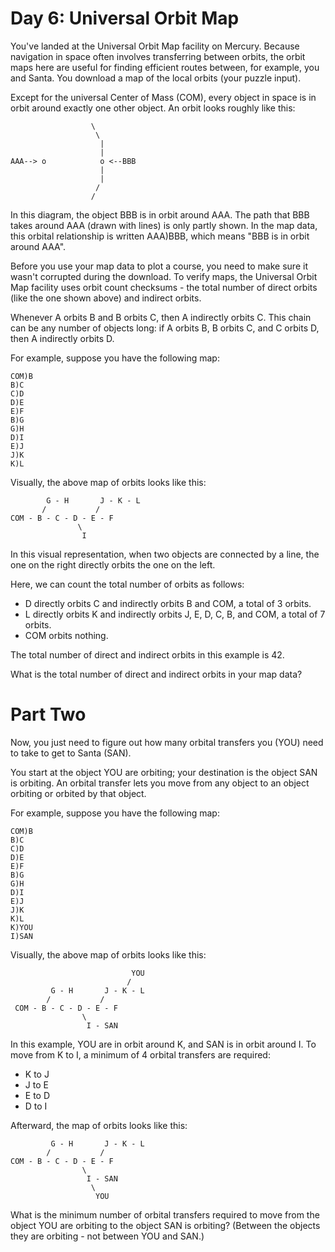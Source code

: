 # Day 6: Universal Orbit Map

You've landed at the Universal Orbit Map facility on Mercury. Because navigation in space often involves transferring between orbits, the orbit maps here are useful for finding efficient routes between, for example, you and Santa. You download a map of the local orbits (your puzzle input).

Except for the universal Center of Mass (COM), every object in space is in orbit around exactly one other object. An orbit looks roughly like this:

                      \
                       \
                        |
                        |
    AAA--> o            o <--BBB
                        |
                        |
                       /
                      /

In this diagram, the object BBB is in orbit around AAA. The path that BBB takes around AAA (drawn with lines) is only partly shown. In the map data, this orbital relationship is written AAA)BBB, which means "BBB is in orbit around AAA".

Before you use your map data to plot a course, you need to make sure it wasn't corrupted during the download. To verify maps, the Universal Orbit Map facility uses orbit count checksums - the total number of direct orbits (like the one shown above) and indirect orbits.

Whenever A orbits B and B orbits C, then A indirectly orbits C. This chain can be any number of objects long: if A orbits B, B orbits C, and C orbits D, then A indirectly orbits D.

For example, suppose you have the following map:

    COM)B
    B)C
    C)D
    D)E
    E)F
    B)G
    G)H
    D)I
    E)J
    J)K
    K)L

Visually, the above map of orbits looks like this:

            G - H       J - K - L
           /           /
    COM - B - C - D - E - F
                   \
                    I

In this visual representation, when two objects are connected by a line, the one on the right directly orbits the one on the left.

Here, we can count the total number of orbits as follows:

- D directly orbits C and indirectly orbits B and COM, a total of 3 orbits.
- L directly orbits K and indirectly orbits J, E, D, C, B, and COM, a total of 7 orbits.
- COM orbits nothing.

The total number of direct and indirect orbits in this example is 42.

What is the total number of direct and indirect orbits in your map data?

# Part Two
 
Now, you just need to figure out how many orbital transfers you (YOU) need to take to get to Santa (SAN).
 
You start at the object YOU are orbiting; your destination is the object SAN is orbiting. An orbital transfer lets you move from any object to an object orbiting or orbited by that object.
 
For example, suppose you have the following map:
 
    COM)B
    B)C
    C)D
    D)E
    E)F
    B)G
    G)H
    D)I
    E)J
    J)K
    K)L
    K)YOU
    I)SAN
 
Visually, the above map of orbits looks like this:
 
                               YOU
                              /
             G - H       J - K - L
            /           /
     COM - B - C - D - E - F
                    \
                     I - SAN
 
In this example, YOU are in orbit around K, and SAN is in orbit around I. To move from K to I, a minimum of 4 orbital transfers are required:
 
- K to J
- J to E
- E to D
- D to I
 
Afterward, the map of orbits looks like this:
 
             G - H       J - K - L
            /           /
    COM - B - C - D - E - F
                    \
                     I - SAN
                      \
                       YOU
 
What is the minimum number of orbital transfers required to move from the object YOU are orbiting to the object SAN is orbiting? (Between the objects they are orbiting - not between YOU and SAN.)
